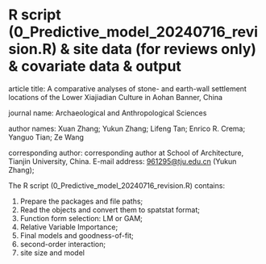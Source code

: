 # R script (0_Predictive_model_20240716_revision.R) & site data (for reviews only) & covariate data & output

article title: A comparative analyses of stone- and earth-wall settlement locations of the Lower Xiajiadian Culture in Aohan Banner, China

journal name: Archaeological and Anthropological Sciences

author names: Xuan Zhang; Yukun Zhang; Lifeng Tan; Enrico R. Crema; Yanguo Tian; Ze Wang

corresponding author: corresponding author at School of Architecture, Tianjin University, China. E-mail address: 961295@tju.edu.cn (Yukun Zhang); 

The R script (0_Predictive_model_20240716_revision.R) contains:
1. Prepare the packages and file paths;
2. Read the objects and convert them to spatstat format;
3. Function form selection: LM or GAM;
4. Relative Variable Importance;
5. Final models and goodness-of-fit;
6. second-order interaction;
7. site size and model 
